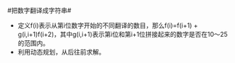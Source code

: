 #把数字翻译成字符串#

*   定义f(i)表示从第i位数字开始的不同翻译的数目，那么f(i)=f(i+1) + g(i,i+1)f(i+2)，其中g(i,i+1)表示第i位和第i+1位拼接起来的数字是否在10～25的范围内。
*   利用动态规划，从后往前求解。